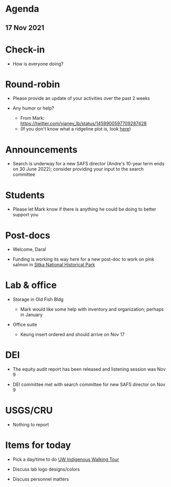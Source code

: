 # Agenda

## 17 Nov 2021


# Check-in

* How is everyone doing?


# Round-robin

* Please provide an update of your activities over the past 2 weeks

* Any humor or help?

    - From Mark: https://twitter.com/vianey_lb/status/1459900597709287428  
    - (If you don't know what a ridgeline plot is, look [here](https://cran.r-project.org/web/packages/ggridges/vignettes/introduction.html))


# Announcements

* Search is underway for a new SAFS director (Andre's 10-year term ends on 30 June 2022); consider providing your input to the search committee


# Students

* Please let Mark know if there is anything he could be doing to better support you


# Post-docs

* Welcome, Dara!

* Funding is working its way here for a new post-doc to work on pink salmon in [Sitka National Historical Park](https://www.nps.gov/sitk/index.htm)


# Lab & office

* Storage in Old Fish Bldg

    - Mark would like some help with inventory and organization; perhaps in January

* Office suite

    - Keurig insert ordered and should arrive on Nov 17


# DEI

* The equity audit report has been released and listening session was Nov 9 

* DEI committee met with search committee for new SAFS director on Nov 9
 

# USGS/CRU

* Nothing to report


# Items for today

* Pick a day/time to do [UW Indigenous Walking Tour](https://ais.washington.edu/sites/ais/files/documents/indigenous_walking_tour_at_the_uw.pdf)

* Discuss lab logo designs/colors

* Discuss personnel matters
